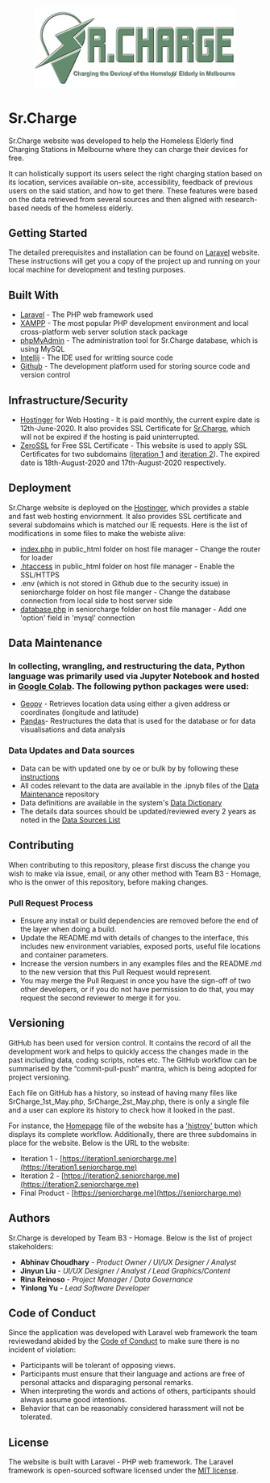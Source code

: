 <p align="center"><img src="seniorcharge/public/image/logo.png" width="400"></p>

# Sr.Charge

Sr.Charge website was developed to help the Homeless Elderly find Charging Stations in Melbourne where they can charge their devices for free.

It can holistically support its users select the right charging station based on its location, services available on-site, accessibility, feedback of previous users on the said station, and how to get there. These features were based on the data retrieved from several sources and then aligned with research-based needs of the homeless elderly.

## Getting Started

The detailed prerequisites and installation can be found on [Laravel](https://laravel.com/docs/7.x/installation) website. These instructions will get you a copy of the project up and running on your local machine for development and testing purposes. 

## Built With

* [Laravel](https://laravel.com/) - The PHP web framework used
* [XAMPP](https://www.apachefriends.org/index.html) - The most popular PHP development environment and local cross-platform web server solution stack package 
* [phpMyAdmin](https://www.phpmyadmin.net/) - The administration tool for Sr.Charge database, which is using MySQL
* [Intellij](https://www.jetbrains.com/idea/) - The IDE used for writting source code
* [Github](https://github.com/) - The development platform used for storing source code and version control 

## Infrastructure/Security

 - [Hostinger](https://www.hostinger.com/) for Web Hosting - It is paid monthly, the current expire date is 12th-June-2020. It also provides SSL Certificate for [Sr.Charge](https://seniorcharge.me), which will not be expired if the hosting is paid uninterrupted. 
 - [ZeroSSL](https://zerossl.com/) for Free SSL Certificate - This website is used to apply SSL Certificates for two subdomains ([iteration 1](https://iteration1.seniorcharge.me) and [iteration 2](https://iteration2.seniorcharge.me)). The expired date is 18th-August-2020 and 17th-August-2020 respectively. 

## Deployment 

Sr.Charge website is deployed on the [Hostinger](https://www.hostinger.com/), which provides a stable and fast web hosting enviornment. It also provides SSL certificate and several subdomains which is matched our IE requests. Here is the list of modifications in some files to make the webiste alive:
* [index.php](seniorcharge/public/index.php) in public_html folder on host file manager - Change the router for loader
* [.htaccess](seniorcharge/public/.htaccess) in public_html folder on host file manager - Enable the SSL/HTTPS
* .env (which is not stored in Github due to the security issue) in seniorcharge folder on host file manger - Change the database connection from local side to host server side
* [database.php](seniorcharge/config/database.php) in seniorcharge folder on host file manager - Add one 'option' field in 'mysql' connection

## Data Maintenance 

### In collecting, wrangling, and restructuring the data, Python language was primarily used via Jupyter Notebook and hosted in [Google Colab](https://colab.research.google.com/notebooks/intro.ipynb#recent=true). The following python packages were used:
-  [Geopy](https://geopy.readthedocs.io/en/stable/) - Retrieves location data using either a given address or coordinates (longitude and latitude)
-  [Pandas](https://pandas.pydata.org/)- Restructures the data that is used for the database or for data visualisations and data analysis

### Data Updates and Data sources
* Data can be with updated one by oe or bulk by by following these [instructions](https://github.com/yyu130/SeniorCharge/blob/master/Data%20Maintenance/data_maintenance.md)
* All codes relevant to the data are available in the .ipnyb files of the [Data Maintenance](https://github.com/yyu130/SeniorCharge/tree/master/Data%20Maintenance) repository
* Data definitions are available in the system's [Data Dictionary](https://github.com/yyu130/SeniorCharge/blob/master/Data%20Maintenance/DataDictionary.md)
* The details data sources should be updated/reviewed every 2 years as noted in the [Data Sources List](https://github.com/yyu130/SeniorCharge/blob/master/Data%20Maintenance/DataSources.md)

## Contributing

When contributing to this repository, please first discuss the change you wish to make via issue, email, or any other method with Team B3 - Homage, who is the onwer of this repository, before making changes.

### Pull Request Process

- Ensure any install or build dependencies are removed before the end of the layer when doing a build.
- Update the README.md with details of changes to the interface, this includes new environment variables, exposed ports, useful file locations and container parameters.
- Increase the version numbers in any examples files and the README.md to the new version that this Pull Request would represent.
- You may merge the Pull Request in once you have the sign-off of two other developers, or if you do not have permission to do that, you may request the second reviewer to merge it for you.

## Versioning 

GitHub has been used for version control. It contains the record of all the development work and helps to quickly access the changes made in the past including data, coding scripts, notes etc. The GitHub workflow can be summarised by the “commit-pull-push” mantra, which is being adopted for project versioning.

Each file on GitHub has a history, so instead of having many files like SrCharge_1st_May.php, SrCharge_2st_May.php, there is only a single file and a user can explore its history to check how it looked in the past. 

For instance, the [Homepage](seniorcharge/resources/views/home.blade.php) file of the website has a ['histroy'](https://github.com/yyu130/SeniorCharge/commits/master/seniorcharge/resources/views/home.blade.php) button which displays its complete workflow. Additionally, there are three subdomains in place for the website. Below is the URL to the website:
- Iteration 1 - [https://iteration1.seniorcharge.me](https://iteration1.seniorcharge.me)
- Iteration 2 - [https://iteration2.seniorcharge.me](https://iteration2.seniorcharge.me)
- Final Product - [https://seniorcharge.me](https://seniorcharge.me)

## Authors

Sr.Charge is developed by Team B3 - Homage. Below is the list of project stakeholders:

* **Abhinav Choudhary** - *Product Owner / UI/UX Designer / Analyst* 
* **Jinyun Liu** - *UI/UX Designer / Analyst / Lead Graphics/Content* 
* **Rina Reinoso** - *Project Manager / Data Governance* 
* **Yinlong Yu** - *Lead Software Developer* 

## Code of Conduct

Since the application was developed with Laravel web framework the team reviewedand abided by the [Code of Conduct](https://laravel.com/docs/contributions#code-of-conduct) to make sure there is no incident of violation:

- Participants will be tolerant of opposing views.
- Participants must ensure that their language and actions are free of personal attacks and disparaging personal remarks.
- When interpreting the words and actions of others, participants should always assume good intentions.
- Behavior that can be reasonably considered harassment will not be tolerated.

## License

The website is built with Laravel - PHP web framework. The Laravel framework is open-sourced software licensed under the [MIT license](https://opensource.org/licenses/MIT).
